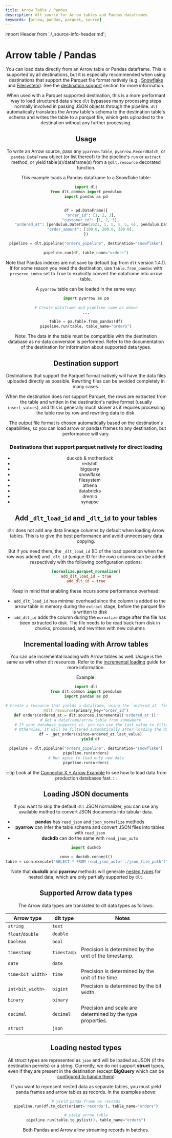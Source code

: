 ```yaml
---
title: Arrow Table / Pandas
description: dlt source for Arrow tables and Pandas dataframes
keywords: [arrow, pandas, parquet, source]
---
```

import Header from './_source-info-header.md';

# Arrow table / Pandas

<Header/>

You can load data directly from an Arrow table or Pandas dataframe.
This is supported by all destinations, but it is especially recommended when using destinations that support the Parquet file format natively (e.g., [Snowflake](../destinations/snowflake.md) and [Filesystem](../destinations/filesystem.md)).
See the [destination support](#destination-support) section for more information.

When used with a Parquet supported destination, this is a more performant way to load structured data since `dlt` bypasses many processing steps normally involved in passing JSON objects through the pipeline.
`dlt` automatically translates the Arrow table's schema to the destination table's schema and writes the table to a parquet file, which gets uploaded to the destination without any further processing.

## Usage

To write an Arrow source, pass any `pyarrow.Table`, `pyarrow.RecordBatch`, or `pandas.DataFrame` object (or list thereof) to the pipeline's `run` or `extract` method, or yield table(s)/dataframe(s) from a `@dlt.resource` decorated function.

This example loads a Pandas dataframe to a Snowflake table:

```py
import dlt
from dlt.common import pendulum
import pandas as pd


df = pd.DataFrame({
    "order_id": [1, 2, 3],
    "customer_id": [1, 2, 3],
    "ordered_at": [pendulum.DateTime(2021, 1, 1, 4, 5, 6), pendulum.DateTime(2021, 1, 3, 4, 5, 6), pendulum.DateTime(2021, 1, 6, 4, 5, 6)],
    "order_amount": [100.0, 200.0, 300.0],
})

pipeline = dlt.pipeline("orders_pipeline", destination="snowflake")

pipeline.run(df, table_name="orders")
```
Note that Pandas indexes are not save by default (up from `dlt` version 1.4.1). If for some reason you need the destination,
use `Table.from_pandas` with `preserve_index` set to True to explicitly convert the dataframe into arrow table.

A `pyarrow` table can be loaded in the same way:

```py
import pyarrow as pa

# Create dataframe and pipeline same as above
...

table = pa.Table.from_pandas(df)
pipeline.run(table, table_name="orders")
```

Note: The data in the table must be compatible with the destination database as no data conversion is performed. Refer to the documentation of the destination for information about supported data types.

## Destination support

Destinations that support the Parquet format natively will have the data files uploaded directly as possible. Rewriting files can be avoided completely in many cases.

When the destination does not support Parquet, the rows are extracted from the table and written in the destination's native format (usually `insert_values`), and this is generally much slower
as it requires processing the table row by row and rewriting data to disk.

The output file format is chosen automatically based on the destination's capabilities, so you can load arrow or pandas frames to any destination, but performance will vary.

### Destinations that support parquet natively for direct loading
* duckdb & motherduck
* redshift
* bigquery
* snowflake
* filesystem
* athena
* databricks
* dremio
* synapse


## Add `_dlt_load_id` and `_dlt_id` to your tables

`dlt` does not add any data lineage columns by default when loading Arrow tables. This is to give the best performance and avoid unnecessary data copying.

But if you need them, the `_dlt_load_id` (ID of the load operation when the row was added) and `_dlt_id` (unique ID for the row) columns can be added respectively with the following configuration options:

```toml
[normalize.parquet_normalizer]
add_dlt_load_id = true
add_dlt_id = true
```

Keep in mind that enabling these incurs some performance overhead:

- `add_dlt_load_id` has minimal overhead since the column is added to the arrow table in memory during the `extract` stage, before the parquet file is written to disk
- `add_dlt_id` adds the column during the `normalize` stage after the file has been extracted to disk. The file needs to be read back from disk in chunks, processed, and rewritten with new columns

## Incremental loading with Arrow tables

You can use incremental loading with Arrow tables as well.
Usage is the same as with other dlt resources. Refer to the [incremental loading](../../general-usage/incremental-loading.md) guide for more information.

Example:

```py
import dlt
from dlt.common import pendulum
import pandas as pd

# Create a resource that yields a dataframe, using the `ordered_at` field as an incremental cursor
@dlt.resource(primary_key="order_id")
def orders(ordered_at = dlt.sources.incremental('ordered_at')):
    # Get a dataframe/arrow table from somewhere
    # If your database supports it, you can use the last_value to filter data at the source.
    # Otherwise, it will be filtered automatically after loading the data.
    df = _get_orders(since=ordered_at.last_value)
    yield df

pipeline = dlt.pipeline("orders_pipeline", destination="snowflake")
pipeline.run(orders)
# Run again to load only new data
pipeline.run(orders)
```

:::tip
Look at the [Connector X + Arrow Example](../../examples/connector_x_arrow/) to see how to load data from production databases fast.
:::

## Loading JSON documents
If you want to skip the default `dlt` JSON normalizer, you can use any available method to convert JSON documents into tabular data.
* **pandas** has `read_json` and `json_normalize` methods
* **pyarrow** can infer the table schema and convert JSON files into tables with `read_json`
* **duckdb** can do the same with `read_json_auto`

```py
import duckdb

conn = duckdb.connect()
table = conn.execute("SELECT * FROM read_json_auto('./json_file_path')").fetch_arrow_table()
```

Note that **duckdb** and **pyarrow** methods will generate [nested types](#loading-nested-types) for nested data, which are only partially supported by `dlt`.

## Supported Arrow data types

The Arrow data types are translated to dlt data types as follows:

| Arrow type        | dlt type    | Notes                                                      |
|-------------------|-------------|------------------------------------------------------------|
| `string`          | `text`      |                                                            |
| `float`/`double`  | `double`    |                                                            |
| `boolean`         | `bool`      |                                                            |
| `timestamp`       | `timestamp` | Precision is determined by the unit of the timestamp.      |
| `date`            | `date`      |                                                            |
| `time<bit_width>` | `time`      | Precision is determined by the unit of the time.           |
| `int<bit_width>`  | `bigint`    | Precision is determined by the bit width.                  |
| `binary`          | `binary`    |                                                            |
| `decimal`         | `decimal`   | Precision and scale are determined by the type properties. |
| `struct`          | `json`      |                                                            |
|                   |             |                                                            |


## Loading nested types
All struct types are represented as `json` and will be loaded as JSON (if the destination permits) or a string. Currently, we do not support **struct** types,
even if they are present in the destination (except **BigQuery** which can be [configured to handle them](../destinations/bigquery.md#use-bigquery-schema-autodetect-for-nested-fields))

If you want to represent nested data as separate tables, you must yield panda frames and arrow tables as records. In the examples above:
```py
# yield panda frame as records
pipeline.run(df.to_dict(orient='records'), table_name="orders")

# yield arrow table
pipeline.run(table.to_pylist(), table_name="orders")
```
Both Pandas and Arrow allow streaming records in batches.


